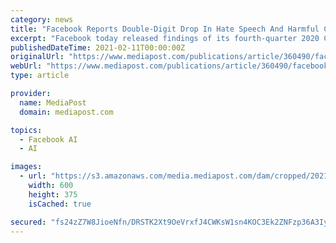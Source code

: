 ```yaml
---
category: news
title: "Facebook Reports Double-Digit Drop In Hate Speech And Harmful Content, Cites Advances In AI"
excerpt: "Facebook today released findings of its fourth-quarter 2020 Community Standards Enforcement Report showing marked improvements in the prevalence of objectionable content appearing on both Facebook ..."
publishedDateTime: 2021-02-11T00:00:00Z
originalUrl: "https://www.mediapost.com/publications/article/360490/facebook-reports-double-digit-drop-in-hate-speech.html"
webUrl: "https://www.mediapost.com/publications/article/360490/facebook-reports-double-digit-drop-in-hate-speech.html"
type: article

provider:
  name: MediaPost
  domain: mediapost.com

topics:
  - Facebook AI
  - AI

images:
  - url: "https://s3.amazonaws.com/media.mediapost.com/dam/cropped/2021/02/11/charttemp012021-60_olilcOD.jpg"
    width: 600
    height: 375
    isCached: true

secured: "fs24zZ7W8JioeNfn/DRSTK2Xt9OeVrxfJ4CWKsW1sn4KOC3Ek2ZNFzp36A3IyBA9bMOuIAQc5QMy2VxtCXObGlF+Om/TZOssO48wuYJoduU1K0CSmA73b7C5y4KIENCB2/Md4P9ka3RNC9KLbMRsqE/uU+v263qk3pK+S75Q99kLj08XaNrOQoKhD3Pg8q/0mio8FI50JAqIdTfJ2g6nJCD7necISEKfJVWvi+TStwcsvdC9ZpI7WRkZXAhnKIgLKIN9Vp5d8nCu6vf/JwrpU8ukEaZQ5WfZSU+sYlCzybETtgvU2GQ8ZREEZdvTSKwVhzH8m20dQZLX2A0OYyohI8li4THp04DNnQly2HwIZ3w=;kIfIdCbPVEkf6VHor3TjDA=="
---
```


